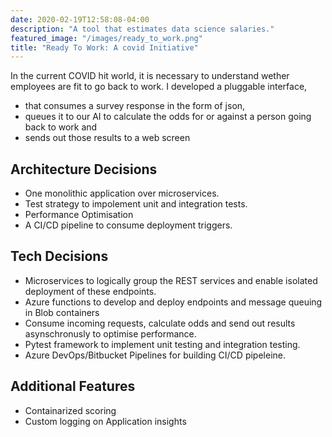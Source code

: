 ```yaml
---
date: 2020-02-19T12:58:08-04:00
description: "A tool that estimates data science salaries."
featured_image: "/images/ready_to_work.png"
title: "Ready To Work: A covid Initiative"
---
```


In the current COVID hit world, it is necessary to understand wether employees are fit to go back to work. 
I developed a pluggable interface, 
* that consumes a survey response in the form of json, 
* queues it to our AI to calculate the odds for or against a person going back to work and 
* sends out those results to a web screen

Architecture Decisions
---
* One monolithic application over microservices.
* Test strategy to impolement unit and integration tests.
* Performance Optimisation
* A CI/CD pipeline to consume deployment triggers.

Tech Decisions
---
* Microservices to logically group the REST services and enable isolated deployment of these endpoints.
* Azure functions to develop and deploy endpoints and message queuing in Blob containers
* Consume incoming requests, calculate odds and send out results asynschronusly to optimise performance. 
* Pytest framework to implement unit testing and integration testing.
* Azure DevOps/Bitbucket Pipelines for building CI/CD pipeleine.

Additional Features
---
* Containarized scoring
* Custom logging on Application insights


<!-- {{< figure src="/images/ready_to_work.png" >}} -->

<!-- [Link to GitHub Repository](https://github.com/PlayingNumbers/ds_salary_proj) -->
